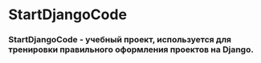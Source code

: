 # StartDjangoCode


### StartDjangoCode - учебный проект, используется для тренировки правильного оформления проектов на Django.
 

